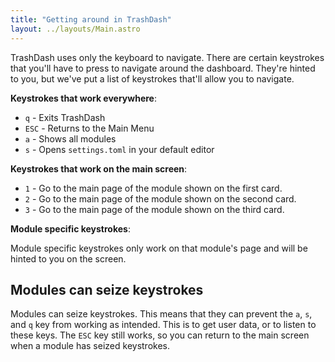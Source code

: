 ```yaml
---
title: "Getting around in TrashDash"
layout: ../layouts/Main.astro
---
```


TrashDash uses only the keyboard to navigate. There are certain keystrokes that you'll have to press to navigate around the dashboard. They're hinted to you, but we've put a list of keystrokes that'll allow you to navigate.

**Keystrokes that work everywhere**:

- `q` - Exits TrashDash
- `ESC` - Returns to the Main Menu
- `a` - Shows all modules
- `s` - Opens `settings.toml` in your default editor

**Keystrokes that work on the main screen**:

- `1` - Go to the main page of the module shown on the first card.
- `2` - Go to the main page of the module shown on the second card.
- `3` - Go to the main page of the module shown on the third card.

**Module specific keystrokes**:

Module specific keystrokes only work on that module's page and will be hinted to you on the screen.

## Modules can seize keystrokes

Modules can seize keystrokes. This means that they can prevent the `a`, `s`, and `q` key from working as intended. This is to get user data, or to listen to these keys. The `ESC` key still works, so you can return to the main screen when a module has seized keystrokes.
